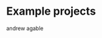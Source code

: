 <html>
<head>
  <title>My Portfolio</title>
</head>
<body>
  <h1>Example projects</h1>
  <footer>andrew agable</footer>
</body>
</html>